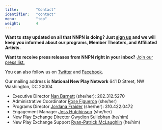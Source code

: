 ```yaml
---
title:        "Contact"
identifier:   "contact"
menu:         "top"
weight:       4
---
```


**Want to stay updated on all that NNPN is doing? Just [sign up](//eepurl.com/dDpGvT) and we will keep you informed about our programs,  Member Theaters, and Affiliated Artists.**

**Want to receive press releases from NNPN right in your inbox?** [Join our press list.](http://eepurl.com/begCw9)

You can also follow us on [Twitter](//twitter.com/#!/NewPlayNetwork) and [Facebook](//www.facebook.com/pages/national-new-play-network/105667195944).

Our mailing address is
**National New Play Network**
641 D Street, NW
Washington, DC 20004

- Executive Director [Nan Barnett](mailto:nan@nnpn.org) (she/her): 202.312.5270
- Administrative Coordinator [Rose Figueroa](mailto:rose@nnpn.org) (she/her)
- Programs Director [Jordana Fraider](mailto:jordana@nnpn.org) (she/her): 310.422.0472
- Engagement Manager [Jess Hutchinson](mailto:jess@nnpn.org) (she/her)
- New Play Exchange Director [Gwydion Suilebhan](mailto:gwydion@nnpn.org) (he/him)
- New Play Exchange Support [Ryan-Patrick McLaughlin](mailto:support@nnpn.org) (he/him)
